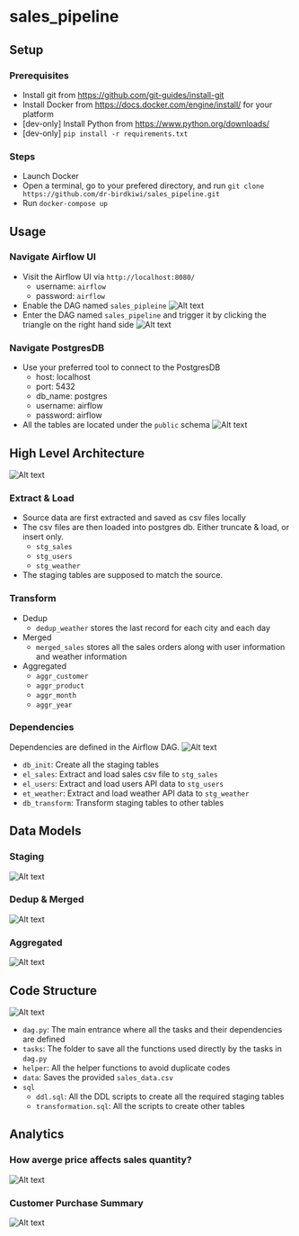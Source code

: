 # sales_pipeline

## Setup

### Prerequisites
 - Install git from https://github.com/git-guides/install-git
 - Install Docker from https://docs.docker.com/engine/install/ for your platform
 - [dev-only] Install Python from https://www.python.org/downloads/
 - [dev-only] `pip install -r requirements.txt`

### Steps
 - Launch Docker
 - Open a terminal, go to your prefered directory, and run `git clone https://github.com/dr-birdkiwi/sales_pipeline.git`
 - Run `docker-compose up`

## Usage
### Navigate Airflow UI
 - Visit the Airflow UI via `http://localhost:8080/`
    - username: `airflow`
    - password: `airflow`
 - Enable the DAG named `sales_pipleine`
![Alt text](pics/airflow_1.png)
 - Enter the DAG named `sales_pipeline` and trigger it by clicking the triangle on the right hand side
![Alt text](pics/airflow_2.png)

### Navigate PostgresDB
 - Use your preferred tool to connect to the PostgresDB
    - host: localhost
    - port: 5432
    - db_name: postgres
    - username: airflow
    - password: airflow
 - All the tables are located under the `public` schema
![Alt text](pics/posgres_1.png)

## High Level Architecture
![Alt text](pics/architecture.png)

### Extract & Load
 - Source data are first extracted and saved as csv files locally
 - The csv files are then loaded into postgres db. Either truncate & load, or insert only.
    - `stg_sales`
    - `stg_users`
    - `stg_weather`
 - The staging tables are supposed to match the source.

### Transform
 - Dedup
    - `dedup_weather` stores the last record for each city and each day
 - Merged
    - `merged_sales` stores all the sales orders along with user information and weather information
 - Aggregated
    - `aggr_customer`
    - `aggr_product`
    - `aggr_month`
    - `aggr_year`
    
### Dependencies
Dependencies are defined in the Airflow DAG.
![Alt text](pics/airflow_3.png)

 - `db_init`: Create all the staging tables
 - `el_sales`: Extract and load sales csv file to `stg_sales`
 - `el_users`: Extract and load users API data to `stg_users`
 - `et_weather`: Extract and load weather API data to `stg_weather`
 - `db_transform`: Transform staging tables to other tables


## Data Models

### Staging
![Alt text](pics/ERD_staging.png)

### Dedup & Merged
![Alt text](pics/ERD_dedup_merged.png)

### Aggregated
![Alt text](pics/ERD_aggr.png)


## Code Structure
![Alt text](pics/code_structure.png)

 - `dag.py`: The main entrance where all the tasks and their dependencies are defined
 - `tasks`: The folder to save all the functions used directly by the tasks in `dag.py`
 - `helper`: All the helper functions to avoid duplicate codes
 - `data`: Saves the provided `sales_data.csv`
 - `sql`
   - `ddl.sql`: All the DDL scripts to create all the required staging tables
   - `transformation.sql`: All the scripts to create other tables


## Analytics
### How averge price affects sales quantity?
![Alt text](pics/analytics_1.png)

### Customer Purchase Summary
![Alt text](pics/analytics_2.png)